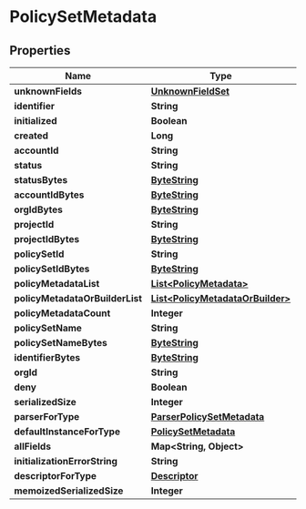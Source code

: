 # PolicySetMetadata

## Properties
Name | Type | Description | Notes
------------ | ------------- | ------------- | -------------
**unknownFields** | [**UnknownFieldSet**](UnknownFieldSet.md) |  |  [optional]
**identifier** | **String** |  |  [optional]
**initialized** | **Boolean** |  |  [optional]
**created** | **Long** |  |  [optional]
**accountId** | **String** |  |  [optional]
**status** | **String** |  |  [optional]
**statusBytes** | [**ByteString**](ByteString.md) |  |  [optional]
**accountIdBytes** | [**ByteString**](ByteString.md) |  |  [optional]
**orgIdBytes** | [**ByteString**](ByteString.md) |  |  [optional]
**projectId** | **String** |  |  [optional]
**projectIdBytes** | [**ByteString**](ByteString.md) |  |  [optional]
**policySetId** | **String** |  |  [optional]
**policySetIdBytes** | [**ByteString**](ByteString.md) |  |  [optional]
**policyMetadataList** | [**List&lt;PolicyMetadata&gt;**](PolicyMetadata.md) |  |  [optional]
**policyMetadataOrBuilderList** | [**List&lt;PolicyMetadataOrBuilder&gt;**](PolicyMetadataOrBuilder.md) |  |  [optional]
**policyMetadataCount** | **Integer** |  |  [optional]
**policySetName** | **String** |  |  [optional]
**policySetNameBytes** | [**ByteString**](ByteString.md) |  |  [optional]
**identifierBytes** | [**ByteString**](ByteString.md) |  |  [optional]
**orgId** | **String** |  |  [optional]
**deny** | **Boolean** |  |  [optional]
**serializedSize** | **Integer** |  |  [optional]
**parserForType** | [**ParserPolicySetMetadata**](ParserPolicySetMetadata.md) |  |  [optional]
**defaultInstanceForType** | [**PolicySetMetadata**](PolicySetMetadata.md) |  |  [optional]
**allFields** | **Map&lt;String, Object&gt;** |  |  [optional]
**initializationErrorString** | **String** |  |  [optional]
**descriptorForType** | [**Descriptor**](Descriptor.md) |  |  [optional]
**memoizedSerializedSize** | **Integer** |  |  [optional]
